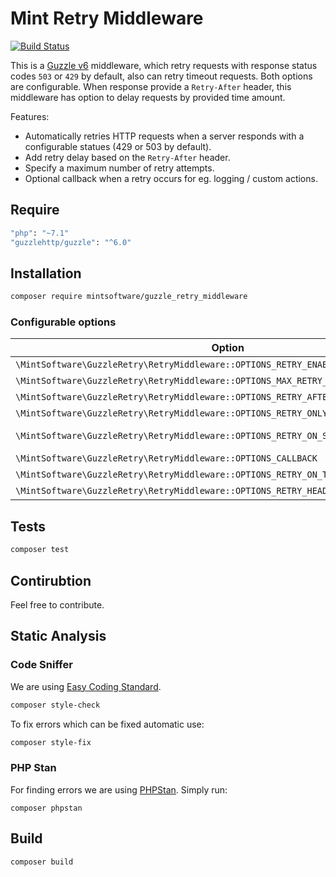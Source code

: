 # Mint Retry Middleware
[![Build Status](https://img.shields.io/travis/MintSoftware/MintGuzzleRetryMiddleware/master.svg?style=flat-square)](https://travis-ci.org/MintSoftware/MintGuzzleRetryMiddleware)

This is a [Guzzle v6](http://guzzlephp.org) middleware, which retry requests with response status codes `503` or `429` by default, also can retry timeout requests.
Both options are configurable. When response provide a `Retry-After` header, this middleware has option to delay requests by provided time amount.

Features:

- Automatically retries HTTP requests when a server responds with a configurable statues (429 or 503 by default).
- Add retry delay based on the `Retry-After` header.
- Specify a maximum number of retry attempts.
- Optional callback when a retry occurs for eg. logging / custom actions.

## Require
```bash
"php": "~7.1"
"guzzlehttp/guzzle": "^6.0"
```

## Installation

``` bash
composer require mintsoftware/guzzle_retry_middleware
```

### Configurable options

| Option                                                                                | Type              | Default  |
| ------------------------------------------------------------------------------------- | ----------------- | -------- |
| `\MintSoftware\GuzzleRetry\RetryMiddleware::OPTIONS_RETRY_ENABLED`                    | boolean           | true     |
| `\MintSoftware\GuzzleRetry\RetryMiddleware::OPTIONS_MAX_RETRY_ATTEMPTS`               | integer           | 10       |
| `\MintSoftware\GuzzleRetry\RetryMiddleware::OPTIONS_RETRY_AFTER_SECONDS`              | integer           | 1        |
| `\MintSoftware\GuzzleRetry\RetryMiddleware::OPTIONS_RETRY_ONLY_IF_RETRY_AFTER_HEADER` | boolean           | false    |
| `\MintSoftware\GuzzleRetry\RetryMiddleware::OPTIONS_RETRY_ON_STATUS`                  | array<int>        | 503, 429 |
| `\MintSoftware\GuzzleRetry\RetryMiddleware::OPTIONS_CALLBACK`                         | callable          | null     |
| `\MintSoftware\GuzzleRetry\RetryMiddleware::OPTIONS_RETRY_ON_TIMEOUT`                 | boolean           | false    |
| `\MintSoftware\GuzzleRetry\RetryMiddleware::OPTIONS_RETRY_HEADER`                     | string            | null     |

## Tests

``` bash
composer test
```

## Contirubtion

Feel free to contribute.

## Static Analysis

### Code Sniffer
We are using [Easy Coding Standard](https://github.com/Symplify/EasyCodingStandard).
```bash
composer style-check
```
To fix errors which can be fixed automatic use:
```bash
composer style-fix
```

### PHP Stan
For finding errors we are using [PHPStan](https://github.com/phpstan/phpstan).
Simply run:
```
composer phpstan
```

## Build
```bash
composer build
```
